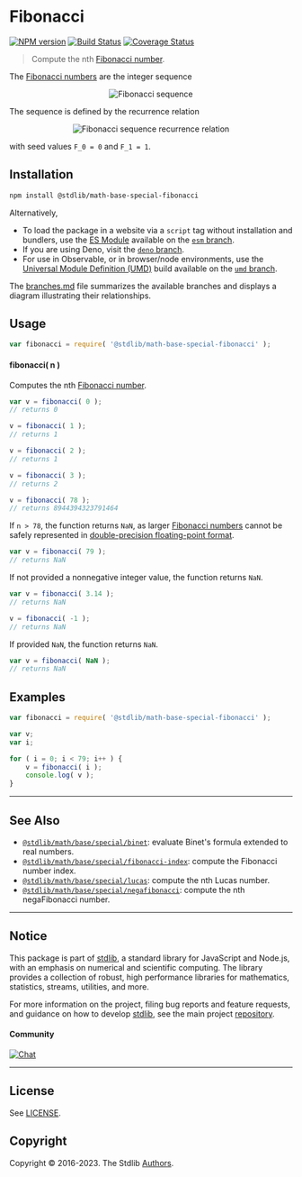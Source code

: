<!--

@license Apache-2.0

Copyright (c) 2018 The Stdlib Authors.

Licensed under the Apache License, Version 2.0 (the "License");
you may not use this file except in compliance with the License.
You may obtain a copy of the License at

   http://www.apache.org/licenses/LICENSE-2.0

Unless required by applicable law or agreed to in writing, software
distributed under the License is distributed on an "AS IS" BASIS,
WITHOUT WARRANTIES OR CONDITIONS OF ANY KIND, either express or implied.
See the License for the specific language governing permissions and
limitations under the License.

-->

# Fibonacci

[![NPM version][npm-image]][npm-url] [![Build Status][test-image]][test-url] [![Coverage Status][coverage-image]][coverage-url] <!-- [![dependencies][dependencies-image]][dependencies-url] -->

> Compute the nth [Fibonacci number][fibonacci-number].

<section class="intro">

The [Fibonacci numbers][fibonacci-number] are the integer sequence

<!-- <equation class="equation" label="eq:fibonacci_sequence" align="center" raw="0, 1, 1, 2, 3, 5, 8, 13, 21, 34, 55, 89, 144, \ldots" alt="Fibonacci sequence"> -->

<div class="equation" align="center" data-raw-text="0, 1, 1, 2, 3, 5, 8, 13, 21, 34, 55, 89, 144, \ldots" data-equation="eq:fibonacci_sequence">
    <img src="https://cdn.jsdelivr.net/gh/stdlib-js/stdlib@bb29798906e119fcb2af99e94b60407a270c9b32/lib/node_modules/@stdlib/math/base/special/fibonacci/docs/img/equation_fibonacci_sequence.svg" alt="Fibonacci sequence">
    <br>
</div>

<!-- </equation> -->

The sequence is defined by the recurrence relation

<!-- <equation class="equation" label="eq:fibonacci_recurrence_relation" align="center" raw="F_n = F_{n-1} + F_{n-2}" alt="Fibonacci sequence recurrence relation"> -->

<div class="equation" align="center" data-raw-text="F_n = F_{n-1} + F_{n-2}" data-equation="eq:fibonacci_recurrence_relation">
    <img src="https://cdn.jsdelivr.net/gh/stdlib-js/stdlib@bb29798906e119fcb2af99e94b60407a270c9b32/lib/node_modules/@stdlib/math/base/special/fibonacci/docs/img/equation_fibonacci_recurrence_relation.svg" alt="Fibonacci sequence recurrence relation">
    <br>
</div>

<!-- </equation> -->

with seed values `F_0 = 0` and `F_1 = 1`.

</section>

<!-- /.intro -->

<section class="installation">

## Installation

```bash
npm install @stdlib/math-base-special-fibonacci
```

Alternatively,

-   To load the package in a website via a `script` tag without installation and bundlers, use the [ES Module][es-module] available on the [`esm` branch][esm-url].
-   If you are using Deno, visit the [`deno` branch][deno-url].
-   For use in Observable, or in browser/node environments, use the [Universal Module Definition (UMD)][umd] build available on the [`umd` branch][umd-url].

The [branches.md][branches-url] file summarizes the available branches and displays a diagram illustrating their relationships.

</section>

<section class="usage">

## Usage

```javascript
var fibonacci = require( '@stdlib/math-base-special-fibonacci' );
```

#### fibonacci( n )

Computes the nth [Fibonacci number][fibonacci-number].

```javascript
var v = fibonacci( 0 );
// returns 0

v = fibonacci( 1 );
// returns 1

v = fibonacci( 2 );
// returns 1

v = fibonacci( 3 );
// returns 2

v = fibonacci( 78 );
// returns 8944394323791464
```

If `n > 78`, the function returns `NaN`, as larger [Fibonacci numbers][fibonacci-number] cannot be safely represented in [double-precision floating-point format][ieee754].

```javascript
var v = fibonacci( 79 );
// returns NaN
```

If not provided a nonnegative integer value, the function returns `NaN`.

```javascript
var v = fibonacci( 3.14 );
// returns NaN

v = fibonacci( -1 );
// returns NaN
```

If provided `NaN`, the function returns `NaN`.

```javascript
var v = fibonacci( NaN );
// returns NaN
```

</section>

<!-- /.usage -->

<section class="notes">

</section>

<!-- /.notes -->

<section class="examples">

## Examples

<!-- eslint no-undef: "error" -->

```javascript
var fibonacci = require( '@stdlib/math-base-special-fibonacci' );

var v;
var i;

for ( i = 0; i < 79; i++ ) {
    v = fibonacci( i );
    console.log( v );
}
```

</section>

<!-- /.examples -->

<!-- Section for related `stdlib` packages. Do not manually edit this section, as it is automatically populated. -->

<section class="related">

* * *

## See Also

-   <span class="package-name">[`@stdlib/math/base/special/binet`][@stdlib/math/base/special/binet]</span><span class="delimiter">: </span><span class="description">evaluate Binet's formula extended to real numbers.</span>
-   <span class="package-name">[`@stdlib/math/base/special/fibonacci-index`][@stdlib/math/base/special/fibonacci-index]</span><span class="delimiter">: </span><span class="description">compute the Fibonacci number index.</span>
-   <span class="package-name">[`@stdlib/math/base/special/lucas`][@stdlib/math/base/special/lucas]</span><span class="delimiter">: </span><span class="description">compute the nth Lucas number.</span>
-   <span class="package-name">[`@stdlib/math/base/special/negafibonacci`][@stdlib/math/base/special/negafibonacci]</span><span class="delimiter">: </span><span class="description">compute the nth negaFibonacci number.</span>

</section>

<!-- /.related -->

<!-- Section for all links. Make sure to keep an empty line after the `section` element and another before the `/section` close. -->


<section class="main-repo" >

* * *

## Notice

This package is part of [stdlib][stdlib], a standard library for JavaScript and Node.js, with an emphasis on numerical and scientific computing. The library provides a collection of robust, high performance libraries for mathematics, statistics, streams, utilities, and more.

For more information on the project, filing bug reports and feature requests, and guidance on how to develop [stdlib][stdlib], see the main project [repository][stdlib].

#### Community

[![Chat][chat-image]][chat-url]

---

## License

See [LICENSE][stdlib-license].


## Copyright

Copyright &copy; 2016-2023. The Stdlib [Authors][stdlib-authors].

</section>

<!-- /.stdlib -->

<!-- Section for all links. Make sure to keep an empty line after the `section` element and another before the `/section` close. -->

<section class="links">

[npm-image]: http://img.shields.io/npm/v/@stdlib/math-base-special-fibonacci.svg
[npm-url]: https://npmjs.org/package/@stdlib/math-base-special-fibonacci

[test-image]: https://github.com/stdlib-js/math-base-special-fibonacci/actions/workflows/test.yml/badge.svg?branch=main
[test-url]: https://github.com/stdlib-js/math-base-special-fibonacci/actions/workflows/test.yml?query=branch:main

[coverage-image]: https://img.shields.io/codecov/c/github/stdlib-js/math-base-special-fibonacci/main.svg
[coverage-url]: https://codecov.io/github/stdlib-js/math-base-special-fibonacci?branch=main

<!--

[dependencies-image]: https://img.shields.io/david/stdlib-js/math-base-special-fibonacci.svg
[dependencies-url]: https://david-dm.org/stdlib-js/math-base-special-fibonacci/main

-->

[chat-image]: https://img.shields.io/gitter/room/stdlib-js/stdlib.svg
[chat-url]: https://gitter.im/stdlib-js/stdlib/

[stdlib]: https://github.com/stdlib-js/stdlib

[stdlib-authors]: https://github.com/stdlib-js/stdlib/graphs/contributors

[umd]: https://github.com/umdjs/umd
[es-module]: https://developer.mozilla.org/en-US/docs/Web/JavaScript/Guide/Modules

[deno-url]: https://github.com/stdlib-js/math-base-special-fibonacci/tree/deno
[umd-url]: https://github.com/stdlib-js/math-base-special-fibonacci/tree/umd
[esm-url]: https://github.com/stdlib-js/math-base-special-fibonacci/tree/esm
[branches-url]: https://github.com/stdlib-js/math-base-special-fibonacci/blob/main/branches.md

[stdlib-license]: https://raw.githubusercontent.com/stdlib-js/math-base-special-fibonacci/main/LICENSE

[fibonacci-number]: https://en.wikipedia.org/wiki/Fibonacci_number

[ieee754]: https://en.wikipedia.org/wiki/IEEE_754-1985

<!-- <related-links> -->

[@stdlib/math/base/special/binet]: https://github.com/stdlib-js/math-base-special-binet

[@stdlib/math/base/special/fibonacci-index]: https://github.com/stdlib-js/math-base-special-fibonacci-index

[@stdlib/math/base/special/lucas]: https://github.com/stdlib-js/math-base-special-lucas

[@stdlib/math/base/special/negafibonacci]: https://github.com/stdlib-js/math-base-special-negafibonacci

<!-- </related-links> -->

</section>

<!-- /.links -->
